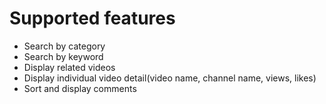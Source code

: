 # Supported features
- Search by category
- Search by keyword
- Display related videos
- Display individual video detail(video name, channel name, views, likes)
- Sort and display comments
